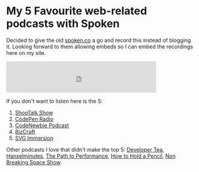 
# My 5 Favourite web-related podcasts with Spoken

Decided to give the old <a href="https://spoken.co/t/2488149">spoken.co</a> a go and record this instead of blogging it. Looking forward to them allowing embeds so I can embed the recordings here on my site.

<iframe src='https://spoken.co/t/2488149/embed' frameborder='0' width='100%' height='84' style='max-width:400px;'></iframe>

If you don't want to listen here is the 5:
1. <a href="http://shoptalkshow.com">ShopTalk Show</a>
2. <a href="https://blog.codepen.io/radio/">CodePen Radio</a>
3. <a href="http://www.codenewbie.org/podcast">CodeNewbie Podcast</a>
4. <a href="http://unmatchedstyle.com/bizcraft">BizCraft</a>
5. <a href="http://svgimmersion.com/">SVG Immersion</a>

Other podcasts I love that didn't make the top 5: <a href="https://developertea.com/">Developer Tea</a>, <a href="http://hanselminutes.com/">Hanselminutes</a>, <a href="http://pathtoperf.com/">The Path to Performance</a>, <a href="http://howtoholdapencil.com/">How to Hold a Pencil</a>, <a href="http://goodstuff.fm/nbsp">Non Breaking Space Show</a>.

